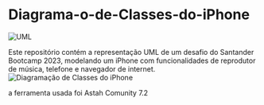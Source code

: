 # Diagrama-o-de-Classes-do-iPhone
![UML](https://camo.githubusercontent.com/43b847fcd7238db11d8cfe6781130b6fd1460b6e33ca486083bb92d021fab36a/68747470733a2f2f696d672e736869656c64732e696f2f62616467652f2d554d4c2d77686974653f7374796c653d666f722d7468652d6261646765266c6f676f3d554d4c26636f6c6f723d464142443134266c6f676f436f6c6f723d7768697465)

Este repositório contém a representação UML de um desafio do Santander Bootcamp 2023, modelando um iPhone com funcionalidades de reprodutor de música, telefone e navegador de internet.
![Diagramação de Classes do iPhone](https://github.com/DoniJoao/Diagrama-o-de-Classes-do-iPhone/assets/79341384/ce3c81ae-eb93-4a1e-981e-3bb5fe932130)

a ferramenta usada foi Astah Comunity 7.2
